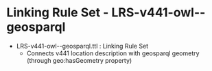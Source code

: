 # Linking Rule Set - LRS-v441-owl--geosparql
- LRS-v441-owl--geosparql.ttl : Linking Rule Set
  - Connects v441 location description with geosparql geometry (through geo:hasGeometry property)
